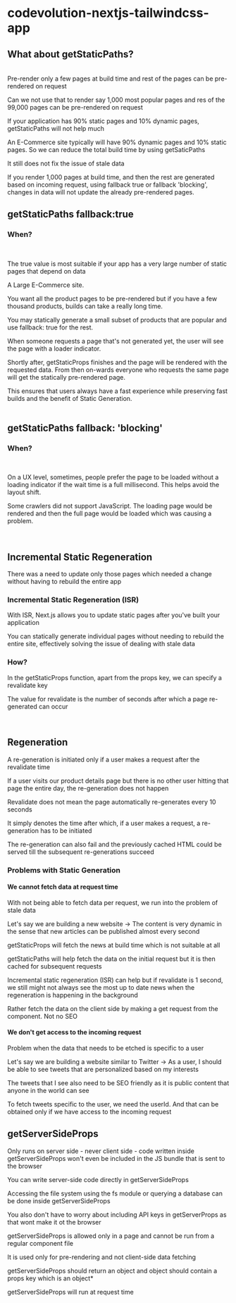# codevolution-nextjs-tailwindcss-app

## What about getStaticPaths?

<br/>
Pre-render only a few pages at build time and rest of the pages can be pre-rendered on request

Can we not use that to render say 1,000 most popular pages and res of the 99,000 pages can be pre-rendered on request

If your application has 90% static pages and 10% dynamic pages, getStaticPaths will not help much

An E-Commerce site typically will have 90% dynamic pages and 10% static pages. So we can reduce the total build time by using getSaticPaths

It still does not fix the issue of stale data

If you render 1,000 pages at build time, and then the rest are generated based on incoming request, using fallback true or fallback 'blocking', changes in data will not update the already pre-rendered pages.
<br/>

## getStaticPaths fallback:true

### When?

<br/>

The true value is most suitable if your app has a very large number of static pages that depend on data

A Large E-Commerce site.

You want all the product pages to be pre-rendered but if you have a few thousand products, builds can take a really long time.

You may statically generate a small subset of products that are popular and use fallback: true for the rest.

When someone requests a page that's not generated yet, the user will see the page with a loader indicator.

Shortly after, getStaticProps finishes and the page will be rendered with the requested data. From then on-wards everyone who requests the same page will get the statically pre-rendered page.

This ensures that users always have a fast experience while preserving fast builds and the benefit of Static Generation.
<br/>
<br/>

## getStaticPaths fallback: 'blocking'

### When?

<br/>

On a UX level, sometimes, people prefer the page to be loaded without a loading indicator if the wait time is a full millisecond. This helps avoid the layout shift.

Some crawlers did not support JavaScript. The loading page would be rendered and then the full page would be loaded which was causing a problem.

<br/>

## Incremental Static Regeneration

There was a need to update only those pages which needed a change without having to rebuild the entire app

### Incremental Static Regeneration (ISR)

With ISR, Next.js allows you to update static pages after you've built your application

You can statically generate individual pages without needing to rebuild the entire site, effectively solving the issue of dealing with stale data

### How?

In the getStaticProps function, apart from the props key, we can specify a revalidate key

The value for revalidate is the number of seconds after which a page re-generated can occur

<br/>

## Regeneration

A re-generation is initiated only if a user makes a request after the revalidate time

If a user visits our product details page but there is no other user hitting that page the entire day, the re-generation does not happen

Revalidate does not mean the page automatically re-generates every 10 seconds

It simply denotes the time after which, if a user makes a request, a re-generation has to be initiated

The re-generation can also fail and the previously cached HTML could be served till the subsequent re-generations succeed

### Problems with Static Generation

#### We cannot fetch data at request time

With not being able to fetch data per request, we run into the problem of stale data

Let's say we are building a new website -> The content is very dynamic in the sense that new articles can be published almost every second

getStaticProps will fetch the news at build time which is not suitable at all

getStaticPaths will help fetch the data on the initial request but it is then cached for subsequent requests

Incremental static regeneration (ISR) can help but if revalidate is 1 second, we still might not always see the most up to date news when the regeneration is happening in the background

Rather fetch the data on the client side by making a get request from the component. Not no SEO

#### We don't get access to the incoming request

Problem when the data that needs to be etched is specific to a user

Let's say we are building a website similar to Twitter -> As a user, I should be able to see tweets that are personalized based on my interests

The tweets that I see also need to be SEO friendly as it is public content that anyone in the world can see

To fetch tweets specific to the user, we need the userId. And that can be obtained only if we have access to the incoming request

## getServerSideProps

Only runs on server side - never client side - code written inside getServerSideProps won't even be included in the JS bundle that is sent to the browser

You can write server-side code directly in getServerSideProps

Accessing the file system using the fs module or querying a database can be done inside getServerSideProps

You also don't have to worry about including API keys in getServerProps as that wont make it ot the browser

getServerSideProps is allowed only in a page and cannot be run from a regular component file

It is used only for pre-rendering and not client-side data fetching

getServerSideProps should return an object and object should contain a props key which is an object\*

getServerSideProps will run at request time
